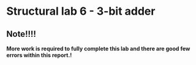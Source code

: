 # Structural lab 6 - 3-bit adder

## **Note!!!!** 
**More work is required to fully complete this lab and there are good few errors within this report.!**
